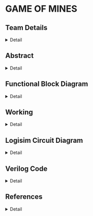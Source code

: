 # GAME OF MINES

<!-- First Section -->
## Team Details
<details> 
  <summary>Detail</summary>

  > Semester: 3rd Sem B. Tech. CSE

  > Section: S1
>   Team ID: S1_T-16

  > Member-1: G.Aravind, 231CS124, gurugubelliaravind.231cs124@nitk.edu.in

  > Member-2: K Sanjay Abhiroop, 231CS128, karumanchisanjay.231cs128@nitk.edu.in

  > Member-3:	Pranav Gujjar, 231CS143, pranavgujjar.231cs143@nitk.edu.in

</details>

<!-- Second Section -->
## Abstract
<details>
  
  <summary>Detail</summary>
  
  > 


## Motivation:

Our primary motivation for developing Game of Mines was to create a game which is fun and educational. During our search for such games, we looked at the classic games that entertained us in the past, and Minesweeper from Windows 7 got here to thoughts as an iconic recreation of logic, chance, and danger. We wanted to capture the same excitement and simplicity of Minesweeper even as exploring methods to decorate it with current hardware elements. So, we wanted to renovate the game into a hardware game.


## PROBLEM STATEMENT:

The Game of Mines is a modern take on the classic Minesweeper concept, a grid-based game that challenges players to find hidden gems while avoiding dangerous mines. The fun and simplicity of the game drives the game, it relies on chance, creating a happy balance of risk and reward. As digital gaming has evolved, many games like Minesweeper have remained popular due to their straightforward design and ability to engage players of all ages.

## FEATURES:

• Use a random number generator circuit i.e,Linear Feedback Shift Register (LFSR) to select random spots in which bombs will be placed.

• Then we will use D flip-flops to represent each of the spots.

• Then we will implement a multiplexer system to allow player to select spots and the output will decide whether the chosen spot is safe or not.

• Then a counter will be used to determine whether the user has given input to all the spots other than the ones with bombs.

• Demo evaluation: The objective is to design a circuit that randomly selects one of the spots as bomb and implement a system that allows the user to enter their choices of spots and check if the bomb is in that 
                   spot. The user loses if he selects a spot with the bomb or else the user will win if he chooses all the spots without the bomb.

</details>



## Functional Block Diagram
<details>
  
![Untitled design](https://github.com/user-attachments/assets/85f1f9ee-6fd4-40bd-ba26-bb3e7a09deec)
  <summary>Detail</summary>  


</details>

## Working

<details>

<summary>Detail</summary>

### Instructions to Use the Circuit:

• Click on reset before starting the game.

• Click on Set Bomb to set 1 bomb, the game can be played now. Repeat this process to set multiple bombs. The number of bombs will be displayed on the screen.

• After you set certain number of bombs, you can start opening the boxes.

• Enter the 4- bit input which is assigned to the corresponding box in column major order. Then click on the confirm button to lock in the answer.

• The Game Over output will be lit and all the bombs will be displayed if the user encounters a bomb or else, the person can keep giving the inputs.

• If the user enters all the inputs other than the bombs, Game Won output will be lit.

• Click on reset to restart the game.

## Working of Modules:

### Random number generator: 
Generates a random number using linear feedback shift register (LFSR). It keeps on repeating numbers from 1 to 15 randomly and we will lock a number randomly by clicking on the Set Bomb button. The bit keeps shifting while the first bit is the XOR of last two digits.

### Score Counter Module:
It uses j-k flip flops where the output of one flip flop is given as clock for next flip flop and it increases when there is a change in input. The change in input is recorded by using d flip flop.
The counter can count from 0 to 15. It basically increments its value by 1 every time the user opens a box without a bomb. It is essential to know whether the user won or lost the game.

### Grid Module:
This records the placement of those bombs from random number generator using d - flip flops and records the number of bombs using counter.

### D-Flip Flop Module:
It takes in the input from the decoder, bomb placement module and game over condition. The output will be 1 if that box is opened or the game is finished and a bomb is present in that location. The other output will be 1 if the bomb is present in that box and the box is opened.

### Output Module:
This takes in the inputs and opens the box assigned with that number. The game over condition will be reached if any one of the boxes with bomb is opened. i.e., We use And gate to check if bomb is present and the box is opened. Game won condition is reached when (16 -number of bombs) boxes are opened. This number is obtained by subtracter and is kept track using counter.

### Main Module:
This is the main module where we can play the game by following the steps written in Simulation. It involves the Output module which shows all the boxes, it’s state and final game winning or losing condition

### flowchart

![Untitled design](https://github.com/user-attachments/assets/85f1f9ee-6fd4-40bd-ba26-bb3e7a09deec)


</details>


## Logisim Circuit Diagram

<details>
  
### Random Number Generator:
![random number generator](https://github.com/user-attachments/assets/4b1b08b5-4a0c-48a8-8b2d-32a470ef46e0)

### Grid Module:
![Grids](https://github.com/user-attachments/assets/29c9076e-02c9-4b55-95c3-7acae7c9d50b)

### D-Flip Flop Module:
![d-flip-flop](https://github.com/user-attachments/assets/4da4167e-9b70-4bbe-a2f7-f4781b2a872b)

### Output Generator Module:
![output](https://github.com/user-attachments/assets/24f10f13-723f-45fb-bb13-24e575163ba7)

### Main Module:
![main](https://github.com/user-attachments/assets/7e8a39bf-4eeb-4a2f-b14a-7d1de2094487)

<summary>Detail</summary>
  
</details>

## Verilog Code

<details>
<summary>Detail</summary>

 module d_ff (
    input clk,         
    input d,            
    input reset,       
    output reg q        
);
    always @(posedge clk or posedge reset) begin
        if (reset)
            q <= 0;    
        else
            q <= d;     
    end
endmodule

//Linear feedback shift register
    module rng (
        input clk,
        input reset,
        output reg [3:0] random_num
    );
        always @(posedge clk ) begin
            if (reset)
                random_num <= 4'b1001;  
            else
                random_num[0] <= random_num[3] ^ random_num[2];
                random_num[1] <= random_num[0]; 
                random_num[2] <= random_num[1];
                random_num[3] <= random_num[2];
            
        end
    endmodule

module multi_bomb_placement (
    input wire clk,
    input wire reset,
    input wire [3:0] bomb_count,  
    output reg [15:0] bomb_grid   
);
    reg [3:0] placed_bombs [0:15]; 
    reg [3:0] idx;                 
    integer i, j;

    reg [3:0] rand_idx;

    always @(posedge clk or posedge reset) begin
        if (reset) begin
            bomb_grid <= 16'b0;
            rand_idx <= 0;
            
            
            for (i = 0; i < 16; i = i + 1) begin
                placed_bombs[i] = 4'b1111; 
            end
            
            for (j = 0; j < bomb_count; j = j + 1) begin
                rand_idx = (rand_idx + j + 2) % 16;
                
              
                while (placed_bombs[rand_idx] != 4'b1111) begin
                    rand_idx = (rand_idx + 1) % 16; 
                end

                placed_bombs[rand_idx] = rand_idx; 
                bomb_grid[rand_idx] <= 1'b1; 
            end
        end
    end
endmodule



module decoder_4x16 (
    input [3:0] select,         
    output reg [15:0] out      
);
    always @(*) begin
        out = 16'b0;
        out[select] = 1;       
    end
endmodule

module grid (
    input clk,
    input reset,
    input [15:0] bomb_grid,      
    output [15:0] bomb_status    
);
    genvar i;
    generate
        for (i = 0; i < 16; i = i + 1) begin : grid
            d_ff dff (
                .clk(clk),
                .d(bomb_grid[i]),   
                .reset(reset),
                .q(bomb_status[i])  
            );
        end
    endgenerate
endmodule

//Takes input from the user
module user_input_decoder (
    input [3:0] user_input,    
    output reg [15:0] select  
);
    always @(*) begin
        select = 16'b0;            
        select[user_input] = 1;  
    end
endmodule

//Module which shows Game-over
module bomb_detector (
    input [15:0] bomb_status,    
    input [15:0] chosen_cell, 
    output reg game_over         
);
    always @(*) begin
        game_over = 0;

        
        if (bomb_status & chosen_cell) begin
            game_over = 1;  
        end
    end
endmodule

//Counter to show number of cells opened
module safe_counter (
    input clk,
    input reset,
    input safe_revealed,       
    output reg [3:0] count,     
    output win                  
);
    always @(posedge clk or posedge reset) begin
        if (reset)
            count <= 0;
        else if (safe_revealed)
            count <= count + 1;
    end

    assign win = (count == 12); 
endmodule




<summary>Detail</summary>
  
### Test bench File

</details>

## References
<details>

  <summary>Detail</summary>
  
</details>
